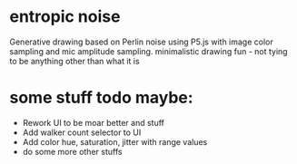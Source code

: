 # entropic noise

Generative drawing based on Perlin noise using P5.js with image color sampling and mic amplitude sampling.
minimalistic drawing fun - not tying to be anything other than what it is

# some stuff todo maybe:
 - Rework UI to be moar better and stuff
 - Add walker count selector to UI
 - Add color hue, saturation, jitter with range values
 - do some more other stuffs
